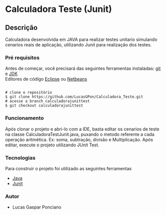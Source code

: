 # Calculadora Teste (Junit)

## Descrição

Calculadora desenvolvida em JAVA para realizar testes unitario simulando cenarios reais de aplicação, utilizando Junit para realização dos testes.

### Pré requisitos

Antes de começar, você precisará das seguintes ferramentas instaladas: [git](https://git-scm.com/) e [JDK](https://www.oracle.com/java/technologies/downloads/)
<br>
Editores de código [Eclipse](https://www.eclipse.org/downloads/) ou [Netbeans](https://netbeans.apache.org/download/nb14/nb14.html)

```

# clone o repositório
$ git clone https://github.com/LucasGPon/Calculadora_Teste.git
# acesse a branch calculadorajunittest
$ git checkout calculadorajunittest

```

### Funcionamento

Após clonar o projeto e abri-lo com a IDE, basta editar os cenarios de teste na classe CalculadoraTestJunit.java, puxando o metodo referente a cada operação aritmética. Ex: soma, subtração, divisão e Multiplicação. Após editar, execute o projeto utilizando JUnit Test.

### Tecnologias

Para construir o projeto foi utilizado as seguintes ferramentas
- [Java](https://www.java.com/pt-BR/)
- [Junit](https://junit.org/junit5/)

### Autor

- Lucas Gaspar Ponciano
